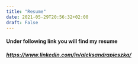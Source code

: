 ```yaml
---
title: "Resume"
date: 2021-05-29T20:56:32+02:00
draft: False
---
```


#### Under following link you will find my resume
##### https://www.linkedin.com/in/aleksandrapieszka/